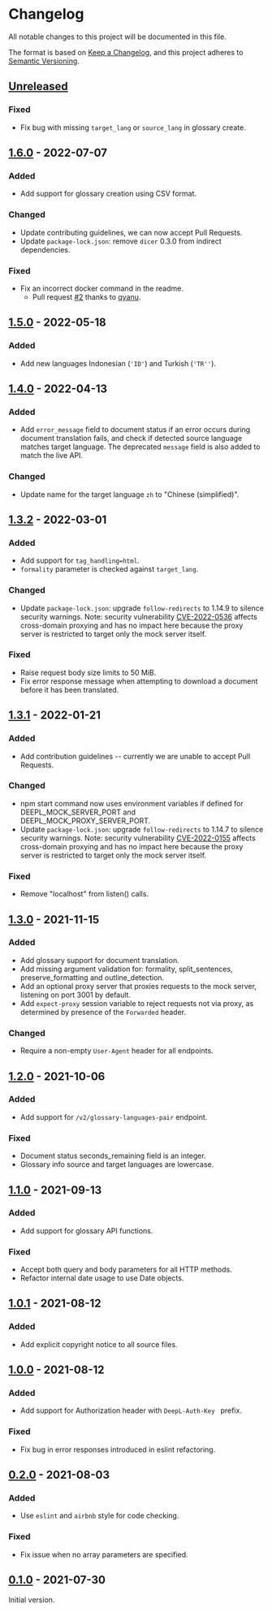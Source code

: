 # Changelog
All notable changes to this project will be documented in this file.

The format is based on [Keep a Changelog](https://keepachangelog.com/en/1.0.0/),
and this project adheres to [Semantic Versioning](https://semver.org/spec/v2.0.0.html).


## [Unreleased]
### Fixed
* Fix bug with missing `target_lang` or `source_lang` in glossary create.


## [1.6.0] - 2022-07-07
### Added
* Add support for glossary creation using CSV format.
### Changed
* Update contributing guidelines, we can now accept Pull Requests.
* Update `package-lock.json`: remove `dicer` 0.3.0 from indirect dependencies.
### Fixed
* Fix an incorrect docker command in the readme.
  * Pull request [#2](https://github.com/DeepLcom/deepl-mock/pull/2)
    thanks to [qyanu](https://github.com/qyanu).


## [1.5.0] - 2022-05-18
### Added
* Add new languages Indonesian (`'ID'`) and Turkish (`'TR''`).


## [1.4.0] - 2022-04-13
### Added
* Add `error_message` field to document status if an error occurs during document translation fails,
  and check if detected source language matches target language. The deprecated `message` field is
  also added to match the live API. 
### Changed
* Update name for the target language `zh` to "Chinese (simplified)". 


## [1.3.2] - 2022-03-01
### Added
* Add support for `tag_handling=html`.
* `formality` parameter is checked against `target_lang`.
### Changed
* Update `package-lock.json`: upgrade `follow-redirects` to 1.14.9 to silence security warnings.
  Note: security vulnerability [CVE-2022-0536](https://nvd.nist.gov/vuln/detail/CVE-2022-0536)
  affects cross-domain proxying and has no impact here because the proxy server is restricted to
  target only the mock server itself.
### Fixed
* Raise request body size limits to 50 MiB.
* Fix error response message when attempting to download a document before it has been translated.


## [1.3.1] - 2022-01-21
### Added
* Add contribution guidelines -- currently we are unable to accept Pull Requests.
### Changed
* npm start command now uses environment variables if defined for DEEPL_MOCK_SERVER_PORT and 
  DEEPL_MOCK_PROXY_SERVER_PORT.
* Update `package-lock.json`: upgrade `follow-redirects` to 1.14.7 to silence security warnings. 
  Note: security vulnerability [CVE-2022-0155](https://nvd.nist.gov/vuln/detail/CVE-2022-0155)
  affects cross-domain proxying and has no impact here because the proxy server is restricted to
  target only the mock server itself.   
### Fixed
* Remove "localhost" from listen() calls.


## [1.3.0] - 2021-11-15
### Added
* Add glossary support for document translation. 
* Add missing argument validation for: formality, split_sentences, preserve_formatting and
  outline_detection.
* Add an optional proxy server that proxies requests to the mock server, listening on port 3001 by
  default.
* Add `expect-proxy` session variable to reject requests not via proxy, as determined by presence of
  the `Forwarded` header.
### Changed
* Require a non-empty `User-Agent` header for all endpoints.


## [1.2.0] - 2021-10-06
### Added
* Add support for `/v2/glossary-languages-pair` endpoint.
### Fixed
* Document status seconds_remaining field is an integer.
* Glossary info source and target languages are lowercase.


## [1.1.0] - 2021-09-13
### Added
* Add support for glossary API functions.
### Fixed
* Accept both query and body parameters for all HTTP methods.
* Refactor internal date usage to use Date objects.


## [1.0.1] - 2021-08-12
### Added
* Add explicit copyright notice to all source files.


## [1.0.0] - 2021-08-12
### Added
* Add support for Authorization header with `DeepL-Auth-Key ` prefix. 
### Fixed
* Fix bug in error responses introduced in eslint refactoring.


## [0.2.0] - 2021-08-03
### Added
* Use `eslint` and `airbnb` style for code checking.
### Fixed
* Fix issue when no array parameters are specified.


## [0.1.0] - 2021-07-30
Initial version.


[Unreleased]: https://github.com/DeepLcom/deepl-mock/compare/v1.6.0...HEAD
[1.6.0]: https://github.com/DeepLcom/deepl-mock/compare/v1.5.0...v1.6.0
[1.5.0]: https://github.com/DeepLcom/deepl-mock/compare/v1.4.0...v1.5.0
[1.4.0]: https://github.com/DeepLcom/deepl-mock/compare/v1.3.2...v1.4.0
[1.3.2]: https://github.com/DeepLcom/deepl-mock/compare/v1.3.1...v1.3.2
[1.3.1]: https://github.com/DeepLcom/deepl-mock/compare/v1.3.0...v1.3.1
[1.3.0]: https://github.com/DeepLcom/deepl-mock/compare/v1.2.0...v1.3.0
[1.2.0]: https://github.com/DeepLcom/deepl-mock/compare/v1.1.0...v1.2.0
[1.1.0]: https://github.com/DeepLcom/deepl-mock/compare/v1.0.1...v1.1.0
[1.0.1]: https://github.com/DeepLcom/deepl-mock/compare/v1.0.0...v1.0.1
[1.0.0]: https://github.com/DeepLcom/deepl-mock/compare/v0.2.0...v1.0.0
[0.2.0]: https://github.com/DeepLcom/deepl-mock/compare/v0.1.0...v0.2.0
[0.1.0]: https://github.com/DeepLcom/deepl-mock/releases/tag/v0.1.0
